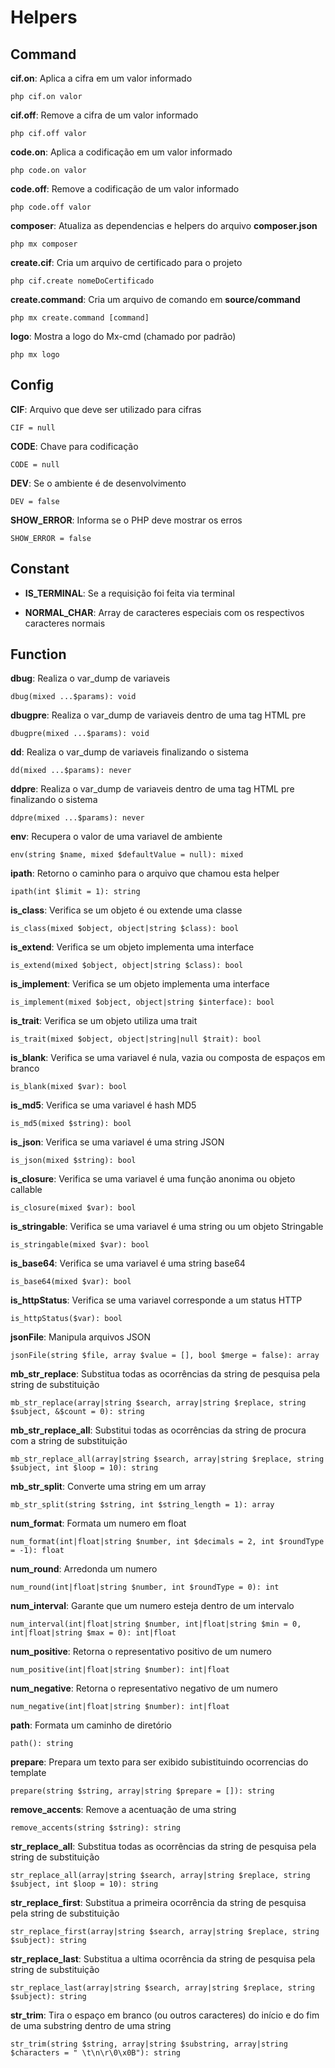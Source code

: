 # Helpers

## Command

**cif.on**: Aplica a cifra em um valor informado

    php cif.on valor

**cif.off**: Remove a cifra de um valor informado

    php cif.off valor
**code.on**: Aplica a codificação em um valor informado

    php code.on valor

**code.off**: Remove a codificação de um valor informado

    php code.off valor

**composer**: Atualiza as dependencias e helpers do arquivo **composer.json**

    php mx composer

**create.cif**: Cria um arquivo de certificado para o projeto

    php cif.create nomeDoCertificado

**create.command**: Cria um arquivo de comando em **source/command**

    php mx create.command [command]

**logo**: Mostra a logo do Mx-cmd (chamado por padrão)

    php mx logo

## Config

**CIF**: Arquivo que deve ser utilizado para cifras

    CIF = null

**CODE**: Chave para codificação

    CODE = null

**DEV**: Se o ambiente é de desenvolvimento

    DEV = false

**SHOW_ERROR**: Informa se o PHP deve mostrar os erros

    SHOW_ERROR = false

## Constant

 - **IS_TERMINAL**: Se a requisição foi feita via terminal

 - **NORMAL_CHAR**: Array de caracteres especiais com os respectivos caracteres normais

## Function
    
**dbug**: Realiza o var_dump de variaveis

    dbug(mixed ...$params): void

**dbugpre**: Realiza o var_dump de variaveis dentro de uma tag HTML pre

    dbugpre(mixed ...$params): void

**dd**: Realiza o var_dump de variaveis finalizando o sistema

    dd(mixed ...$params): never

**ddpre**: Realiza o var_dump de variaveis dentro de uma tag HTML pre finalizando o sistema

    ddpre(mixed ...$params): never

**env**: Recupera o valor de uma variavel de ambiente

    env(string $name, mixed $defaultValue = null): mixed

**ipath**: Retorno o caminho para o arquivo que chamou esta helper

    ipath(int $limit = 1): string

**is_class**: Verifica se um objeto é ou extende uma classe

    is_class(mixed $object, object|string $class): bool

**is_extend**: Verifica se um objeto implementa uma interface

    is_extend(mixed $object, object|string $class): bool

**is_implement**: Verifica se um objeto implementa uma interface

    is_implement(mixed $object, object|string $interface): bool

**is_trait**: Verifica se um objeto utiliza uma trait

    is_trait(mixed $object, object|string|null $trait): bool

**is_blank**: Verifica se uma variavel é nula, vazia ou composta de espaços em branco

    is_blank(mixed $var): bool

**is_md5**: Verifica se uma variavel é hash MD5

    is_md5(mixed $string): bool

**is_json**: Verifica se uma variavel é uma string JSON

    is_json(mixed $string): bool

**is_closure**: Verifica se uma variavel é uma função anonima ou objeto callable

    is_closure(mixed $var): bool

**is_stringable**: Verifica se uma variavel é uma string ou um objeto Stringable

    is_stringable(mixed $var): bool

**is_base64**: Verifica se uma variavel é uma string base64

    is_base64(mixed $var): bool

**is_httpStatus**: Verifica se uma variavel corresponde a um status HTTP

    is_httpStatus($var): bool

**jsonFile**: Manipula arquivos JSON

    jsonFile(string $file, array $value = [], bool $merge = false): array
**mb_str_replace**: Substitua todas as ocorrências da string de pesquisa pela string de substituição

    mb_str_replace(array|string $search, array|string $replace, string $subject, &$count = 0): string

**mb_str_replace_all**: Substitui todas as ocorrências da string de procura com a string de substituição

    mb_str_replace_all(array|string $search, array|string $replace, string $subject, int $loop = 10): string

**mb_str_split**: Converte uma string em um array

    mb_str_split(string $string, int $string_length = 1): array
    
**num_format**: Formata um numero em float

    num_format(int|float|string $number, int $decimals = 2, int $roundType = -1): float

**num_round**: Arredonda um numero

    num_round(int|float|string $number, int $roundType = 0): int

**num_interval**: Garante que um numero esteja dentro de um intervalo

    num_interval(int|float|string $number, int|float|string $min = 0, int|float|string $max = 0): int|float

**num_positive**: Retorna o representativo positivo de um numero

    num_positive(int|float|string $number): int|float

**num_negative**: Retorna o representativo negativo de um numero

    num_negative(int|float|string $number): int|float

**path**: Formata um caminho de diretório

    path(): string

**prepare**: Prepara um texto para ser exibido subistituindo ocorrencias do template

    prepare(string $string, array|string $prepare = []): string

**remove_accents**: Remove a acentuação de uma string

    remove_accents(string $string): string

**str_replace_all**: Substitua todas as ocorrências da string de pesquisa pela string de substituição

    str_replace_all(array|string $search, array|string $replace, string $subject, int $loop = 10): string

**str_replace_first**: Substitua a primeira ocorrência da string de pesquisa pela string de substituição

    str_replace_first(array|string $search, array|string $replace, string $subject): string

**str_replace_last**: Substitua a ultima ocorrência da string de pesquisa pela string de substituição

    str_replace_last(array|string $search, array|string $replace, string $subject): string

**str_trim**: Tira o espaço em branco (ou outros caracteres) do início e do fim de uma substring dentro de uma string

    str_trim(string $string, array|string $substring, array|string $characters = " \t\n\r\0\x0B"): string
